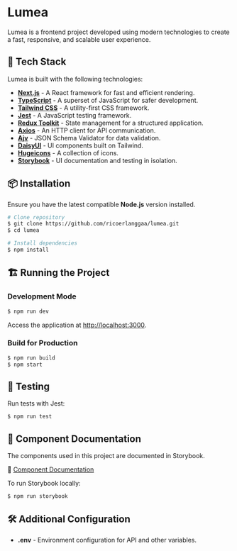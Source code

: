 # Lumea

Lumea is a frontend project developed using modern technologies to create a fast, responsive, and scalable user experience.

## 🚀 Tech Stack

Lumea is built with the following technologies:

- **[Next.js](https://nextjs.org)** - A React framework for fast and efficient rendering.
- **[TypeScript](https://www.typescriptlang.org)** - A superset of JavaScript for safer development.
- **[Tailwind CSS](https://tailwindcss.com)** - A utility-first CSS framework.
- **[Jest](https://jestjs.io)** - A JavaScript testing framework.
- **[Redux Toolkit](https://redux-toolkit.js.org)** - State management for a structured application.
- **[Axios](https://axios-http.com)** - An HTTP client for API communication.
- **[Ajv](https://ajv.js.org)** - JSON Schema Validator for data validation.
- **[DaisyUI](https://daisyui.com)** - UI components built on Tailwind.
- **[Hugeicons](https://hugeicons.com)** - A collection of icons.
- **[Storybook](https://storybook.js.org)** - UI documentation and testing in isolation.

## 📦 Installation

Ensure you have the latest compatible **Node.js** version installed.

```sh
# Clone repository
$ git clone https://github.com/ricoerlanggaa/lumea.git
$ cd lumea

# Install dependencies
$ npm install
```

## 🏗️ Running the Project

### Development Mode
```sh
$ npm run dev
```
Access the application at [http://localhost:3000](http://localhost:3000).

### Build for Production
```sh
$ npm run build
$ npm start
```

## 🧪 Testing

Run tests with Jest:
```sh
$ npm run test
```

## 📖 Component Documentation

The components used in this project are documented in Storybook.

🔗 [Component Documentation](https://lumea-ui.netlify.app)

To run Storybook locally:
```sh
$ npm run storybook
```

## 🛠️ Additional Configuration

- **.env** - Environment configuration for API and other variables.
